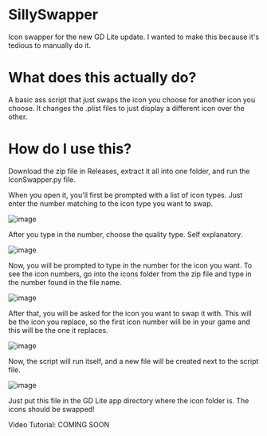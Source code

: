 # SillySwapper
Icon swapper for the new GD Lite update. I wanted to make this because it's tedious to manually do it.

# What does this actually do?
A basic ass script that just swaps the icon you choose for another icon you choose. It changes the .plist files to just display a different icon over the other.

# How do I use this?
Download the zip file in Releases, extract it all into one folder, and run the IconSwapper.py file.

When you open it, you'll first be prompted with a list of icon types. Just enter the number matching to the icon type you want to swap.

![image](https://user-images.githubusercontent.com/90102598/170876022-a25e4f02-810b-447b-acfd-db6d9139641b.png)

After you type in the number, choose the quality type. Self explanatory.

![image](https://user-images.githubusercontent.com/90102598/170876099-6345db6c-5b04-4140-bb8c-322ec29eca68.png)

Now, you will be prompted to type in the number for the icon you want. To see the icon numbers, go into the icons folder from the zip file and type in the number found in the file name.

![image](https://user-images.githubusercontent.com/90102598/170876434-4d6e2476-814f-43c9-a33d-8ed4d9f85f21.png)

After that, you will be asked for the icon you want to swap it with. This will be the icon you replace, so the first icon number will be in your game and this will be the one it replaces.

![image](https://user-images.githubusercontent.com/90102598/170876494-640a3c15-85ab-4fa5-bc47-28d49f6432d4.png)

Now, the script will run itself, and a new file will be created next to the script file.

![image](https://user-images.githubusercontent.com/90102598/170876898-4d5845f5-da2f-4bbc-9942-94ca3b5eecf3.png)

Just put this file in the GD Lite app directory where the icon folder is. The icons should be swapped!

Video Tutorial: COMING SOON
